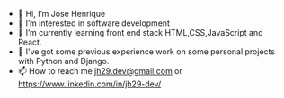 - 👋 Hi, I’m Jose Henrique
- 👀 I’m interested in software development
- 🌱 I’m currently learning front end stack HTML,CSS,JavaScript and React.
- 💞️ I've got some previous experience work on some personal projects with Python and Django.
- 📫 How to reach me jh29.dev@gmail.com or https://www.linkedin.com/in/jh29-dev/

<!---
jh31barbosa/jh31barbosa is a ✨ special ✨ repository because its `README.md` (this file) appears on your GitHub profile.
You can click the Preview link to take a look at your changes.
--->
